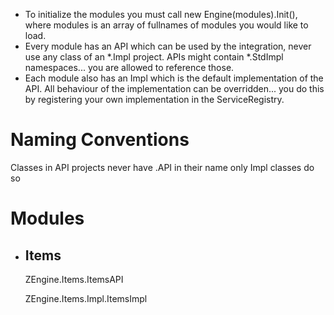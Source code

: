 - To initialize the modules you must call new Engine(modules).Init(), where modules is an array of fullnames of modules you would like to load.
- Every module has an API which can be used by the integration, never use any class of an *.Impl project.
  APIs might contain *.StdImpl namespaces... you are allowed to reference those.
- Each module also has an Impl which is the default implementation of the API. 
  All behaviour of the implementation can be overridden... you do this by registering your own implementation in the ServiceRegistry.

<h1> Naming Conventions </h1>
<p>
	Classes in API projects never have .API in their name only Impl classes do so
</p>

<h1> Modules </h1>
<ul>
	<li> 
		<h2> Items </h2>
		<p> ZEngine.Items.ItemsAPI </p>
		<p> ZEngine.Items.Impl.ItemsImpl </p>
	</li>
</ul>
